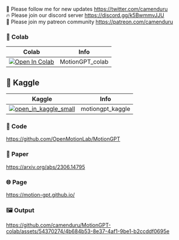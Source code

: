 🐣 Please follow me for new updates https://twitter.com/camenduru <br />
🔥 Please join our discord server https://discord.gg/k5BwmmvJJU <br />
🥳 Please join my patreon community https://patreon.com/camenduru <br />

### 🦒 Colab

| Colab | Info
| --- | --- |
[![Open In Colab](https://colab.research.google.com/assets/colab-badge.svg)](https://colab.research.google.com/github/camenduru/MotionGPT-colab/blob/main/MotionGPT_colab.ipynb) | MotionGPT_colab

## 🦆 Kaggle

| Kaggle | Info
| --- | --- |
[![open_in_kaggle_small](https://user-images.githubusercontent.com/54370274/228924833-17316feb-d0fe-4249-90ba-682930ba11e5.svg)](https://kaggle.com/camenduru/motiongpt) | motiongpt_kaggle

### 🧬 Code
https://github.com/OpenMotionLab/MotionGPT

### 📄 Paper
https://arxiv.org/abs/2306.14795

### 🌐 Page
https://motion-gpt.github.io/

### 🖼 Output

https://github.com/camenduru/MotionGPT-colab/assets/54370274/4b684b53-8e37-4af1-9be1-b2ccddf0695e
